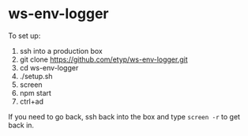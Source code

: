 # ws-env-logger

To set up:
1. ssh into a production box
2. git clone https://github.com/etyp/ws-env-logger.git
3. cd ws-env-logger
4. ./setup.sh
5. screen
6. npm start
7. ctrl+ad

If you need to go back, ssh back into the box and type `screen -r` to get back in.
